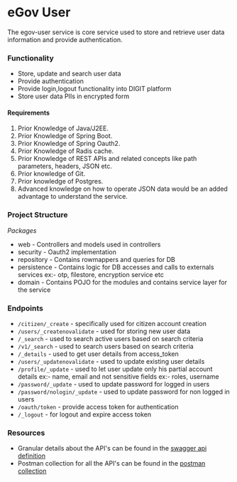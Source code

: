 # eGov User

The egov-user service is core service used to store and retrieve user data information and provide authentication.

### Functionality
- Store, update and search user data
- Provide authentication
- Provide login,logout functionality into DIGIT platform
- Store user data PIIs in encrypted form

#### Requirements
1. Prior Knowledge of Java/J2EE.
2. Prior Knowledge of Spring Boot.
3. Prior Knowledge of Spring Oauth2.
4. Prior Knowledge of Radis cache.
5. Prior Knowledge of REST APIs and related concepts like path parameters, headers, JSON etc.
6. Prior knowledge of Git.
7. Prior knowledge of Postgres.
8. Advanced knowledge on how to operate JSON data would be an added advantage to understand the service.

### Project Structure
*Packages*
 - web - Controllers and models used in controllers
 - security - Oauth2 implementation
 - repository - Contains rowmappers and queries for DB
 - persistence - Contains logic for DB accesses and calls to externals services ex:- otp, filestore, encryption service etc
 - domain - Contains POJO for the modules and contains service layer for the service


### Endpoints
 - `/citizen/_create` - specifically used for citizen account creation
 - `/users/_createnovalidate` - used for storing new user data
 - `/_search` - used to search active users based on search criteria
 - `/v1/_search` - used to search users based on search criteria
 - `/_details` - used to get user details from access_token
 - `/users/_updatenovalidate` - used to update existing user details
 - `/profile/_update` - used to let user update only his partial account details ex:- name, email and not sensitive fields ex:- roles, username
 - `/password/_update` - used to update password for logged in users
 - `/password/nologin/_update` - used to update password for non logged in users
 - `/oauth/token` - provide access token for authentication
 - `/_logout` - for logout and expire access token

 ### Resources
- Granular details about the API's can be found in the [swagger api definition](https://github.com/egovernments/egov-services/blob/master/docs/egov-user/contracts/v1-1-0.yml)
- Postman collection for all the API's can be found in the [postman collection](https://www.getpostman.com/collections/d20800f5f085c9653482)
